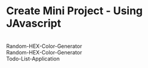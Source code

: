 # Create Mini Project - Using JAvascript
<br>
Random-HEX-Color-Generator
<br>
Random-HEX-Color-Generator
<br>
Todo-List-Application